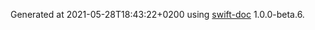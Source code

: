 Generated at 2021-05-28T18:43:22+0200 using [swift-doc](https://github.com/SwiftDocOrg/swift-doc) 1.0.0-beta.6.
